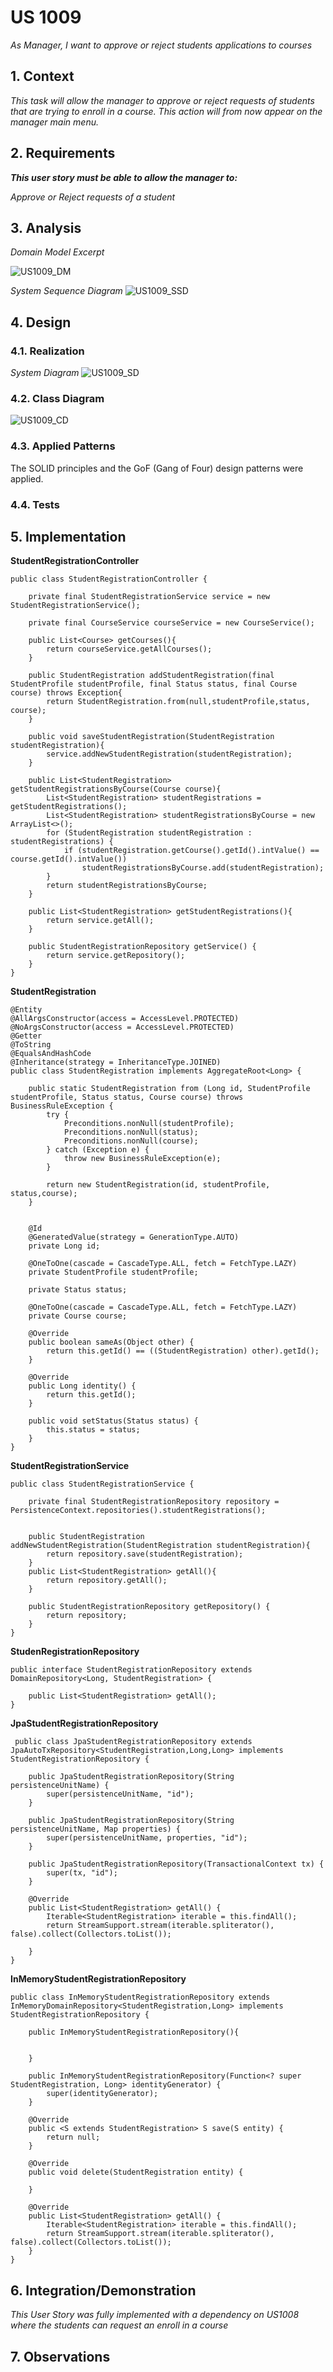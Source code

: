# US 1009

*As Manager, I want to approve or reject students applications to courses*

## 1. Context

*This task will allow the manager to approve or reject requests of students that are trying to enroll in a course. This action will from now appear on the manager main menu.*

## 2. Requirements

***This user story must be able to allow the manager to:***

*Approve or Reject requests of a student*

## 3. Analysis

*Domain Model Excerpt*

![US1009_DM](/DM/US1009_DM.svg)

*System Sequence Diagram*
![US1009_SSD](/SSD/US1009_SSD.svg)
## 4. Design

### 4.1. Realization

*System Diagram*
![US1009_SD](/SD/US1009_SD.svg)

### 4.2. Class Diagram

![US1009_CD](/CD/US1009_CD.svg)

### 4.3. Applied Patterns

The SOLID principles and the GoF (Gang of Four) design patterns were applied.

### 4.4. Tests

## 5. Implementation

**StudentRegistrationController**

    public class StudentRegistrationController {

        private final StudentRegistrationService service = new StudentRegistrationService();
    
        private final CourseService courseService = new CourseService();
    
        public List<Course> getCourses(){
            return courseService.getAllCourses();
        }
    
        public StudentRegistration addStudentRegistration(final StudentProfile studentProfile, final Status status, final Course course) throws Exception{
            return StudentRegistration.from(null,studentProfile,status, course);
        }
    
        public void saveStudentRegistration(StudentRegistration studentRegistration){
            service.addNewStudentRegistration(studentRegistration);
        }
    
        public List<StudentRegistration> getStudentRegistrationsByCourse(Course course){
            List<StudentRegistration> studentRegistrations = getStudentRegistrations();
            List<StudentRegistration> studentRegistrationsByCourse = new ArrayList<>();
            for (StudentRegistration studentRegistration : studentRegistrations) {
                if (studentRegistration.getCourse().getId().intValue() ==  course.getId().intValue())
                    studentRegistrationsByCourse.add(studentRegistration);
            }
            return studentRegistrationsByCourse;
        }
    
        public List<StudentRegistration> getStudentRegistrations(){
            return service.getAll();
        }
    
        public StudentRegistrationRepository getService() {
            return service.getRepository();
        }
    }


**StudentRegistration**

    @Entity
    @AllArgsConstructor(access = AccessLevel.PROTECTED)
    @NoArgsConstructor(access = AccessLevel.PROTECTED)
    @Getter
    @ToString
    @EqualsAndHashCode
    @Inheritance(strategy = InheritanceType.JOINED)
    public class StudentRegistration implements AggregateRoot<Long> {

        public static StudentRegistration from (Long id, StudentProfile studentProfile, Status status, Course course) throws BusinessRuleException {
            try {
                Preconditions.nonNull(studentProfile);
                Preconditions.nonNull(status);
                Preconditions.nonNull(course);
            } catch (Exception e) {
                throw new BusinessRuleException(e);
            }
    
            return new StudentRegistration(id, studentProfile, status,course);
        }
    
    
        @Id
        @GeneratedValue(strategy = GenerationType.AUTO)
        private Long id;
    
        @OneToOne(cascade = CascadeType.ALL, fetch = FetchType.LAZY)
        private StudentProfile studentProfile;
    
        private Status status;
    
        @OneToOne(cascade = CascadeType.ALL, fetch = FetchType.LAZY)
        private Course course;
    
        @Override
        public boolean sameAs(Object other) {
            return this.getId() == ((StudentRegistration) other).getId();
        }
    
        @Override
        public Long identity() {
            return this.getId();
        }
    
        public void setStatus(Status status) {
            this.status = status;
        }
    }

**StudentRegistrationService**

    public class StudentRegistrationService {

        private final StudentRegistrationRepository repository = PersistenceContext.repositories().studentRegistrations();
    
    
        public StudentRegistration addNewStudentRegistration(StudentRegistration studentRegistration){
            return repository.save(studentRegistration);
        }
        public List<StudentRegistration> getAll(){
            return repository.getAll();
        }
    
        public StudentRegistrationRepository getRepository() {
            return repository;
        }
    }
**StudenRegistrationRepository**

    public interface StudentRegistrationRepository extends DomainRepository<Long, StudentRegistration> {

        public List<StudentRegistration> getAll();
    }

**JpaStudentRegistrationRepository**

     public class JpaStudentRegistrationRepository extends JpaAutoTxRepository<StudentRegistration,Long,Long> implements StudentRegistrationRepository {

        public JpaStudentRegistrationRepository(String persistenceUnitName) {
            super(persistenceUnitName, "id");
        }
    
        public JpaStudentRegistrationRepository(String persistenceUnitName, Map properties) {
            super(persistenceUnitName, properties, "id");
        }
    
        public JpaStudentRegistrationRepository(TransactionalContext tx) {
            super(tx, "id");
        }
    
        @Override
        public List<StudentRegistration> getAll() {
            Iterable<StudentRegistration> iterable = this.findAll();
            return StreamSupport.stream(iterable.spliterator(), false).collect(Collectors.toList());
    
        }
    }



**InMemoryStudentRegistrationRepository**

    public class InMemoryStudentRegistrationRepository extends InMemoryDomainRepository<StudentRegistration,Long> implements StudentRegistrationRepository {

        public InMemoryStudentRegistrationRepository(){
    
    
        }
    
        public InMemoryStudentRegistrationRepository(Function<? super StudentRegistration, Long> identityGenerator) {
            super(identityGenerator);
        }
    
        @Override
        public <S extends StudentRegistration> S save(S entity) {
            return null;
        }
    
        @Override
        public void delete(StudentRegistration entity) {
    
        }
    
        @Override
        public List<StudentRegistration> getAll() {
            Iterable<StudentRegistration> iterable = this.findAll();
            return StreamSupport.stream(iterable.spliterator(), false).collect(Collectors.toList());
        }
    }



## 6. Integration/Demonstration

*This User Story was fully implemented with a dependency on US1008 where the students can request an enroll in a course*

## 7. Observations